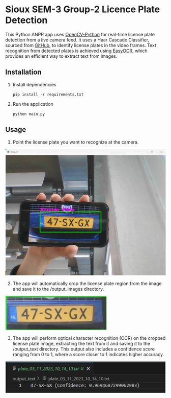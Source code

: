 # Sioux SEM-3 Group-2 Licence Plate Detection

This Python ANPR app uses [OpenCV-Python](https://pypi.org/project/opencv-python/) for real-time license plate detection from a live camera feed. It uses a Haar Cascade Classifier, sourced from [GitHub](https://github.com/spmallick/mallick_cascades/blob/master/haarcascades/haarcascade_russian_plate_number.xml), to identify license plates in the video frames. Text recognition from detected plates is achieved using [EasyOCR](https://pypi.org/project/easyocr/), which provides an efficient way to extract text from images.

## Installation

1. Install dependencies
   ```
   pip install -r requirements.txt
   ```
2. Run the application
   ```
   python main.py
   ```

## Usage

1. Point the license plate you want to recognize at the camera.

![alt text](/screenshots/1_recognition.jpeg "Number plate recognition")

2. The app will automatically crop the license plate region from the image and save it to the /output_images directory.

![alt text](/screenshots/2_license_plate.jpeg "Number plate image output")

3. The app will perform optical character recognition (OCR) on the cropped license plate image, extracting the text from it and saving it to the /output_text directory. This output also includes a confidence score ranging from 0 to 1, where a score closer to 1 indicates higher accuracy.

![alt text](/screenshots/3_text_output.jpeg "Number plate text output")
